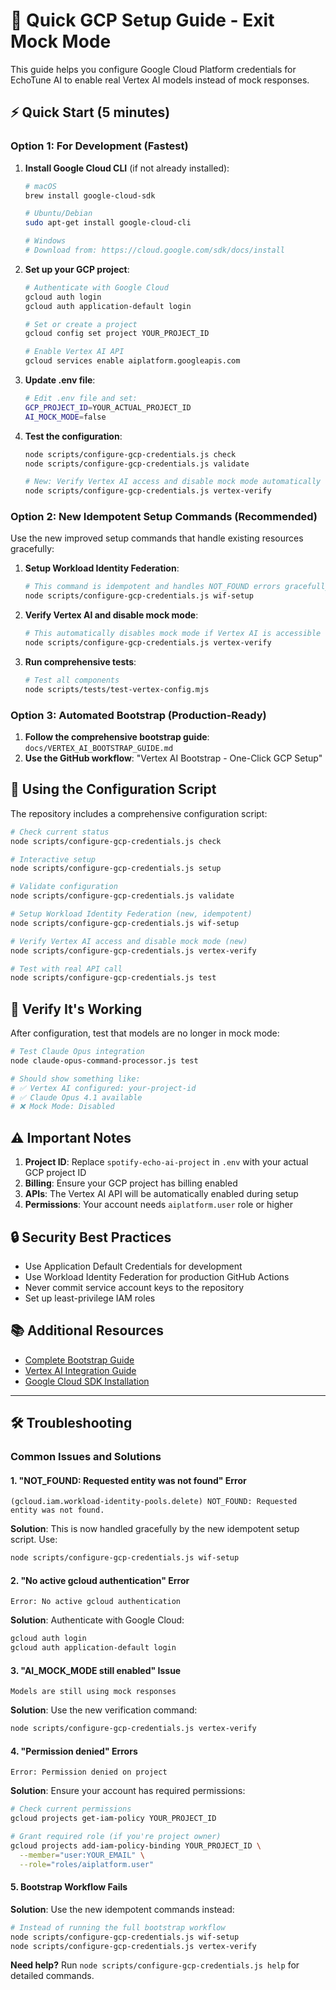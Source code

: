 # 🚀 Quick GCP Setup Guide - Exit Mock Mode

This guide helps you configure Google Cloud Platform credentials for EchoTune AI to enable real Vertex AI models instead of mock responses.

## ⚡ Quick Start (5 minutes)

### Option 1: For Development (Fastest)

1. **Install Google Cloud CLI** (if not already installed):
   ```bash
   # macOS
   brew install google-cloud-sdk
   
   # Ubuntu/Debian
   sudo apt-get install google-cloud-cli
   
   # Windows
   # Download from: https://cloud.google.com/sdk/docs/install
   ```

2. **Set up your GCP project**:
   ```bash
   # Authenticate with Google Cloud
   gcloud auth login
   gcloud auth application-default login
   
   # Set or create a project
   gcloud config set project YOUR_PROJECT_ID
   
   # Enable Vertex AI API
   gcloud services enable aiplatform.googleapis.com
   ```

3. **Update .env file**:
   ```bash
   # Edit .env file and set:
   GCP_PROJECT_ID=YOUR_ACTUAL_PROJECT_ID
   AI_MOCK_MODE=false
   ```

4. **Test the configuration**:
   ```bash
   node scripts/configure-gcp-credentials.js check
   node scripts/configure-gcp-credentials.js validate
   
   # New: Verify Vertex AI access and disable mock mode automatically
   node scripts/configure-gcp-credentials.js vertex-verify
   ```

### Option 2: New Idempotent Setup Commands (Recommended)

Use the new improved setup commands that handle existing resources gracefully:

1. **Setup Workload Identity Federation**:
   ```bash
   # This command is idempotent and handles NOT_FOUND errors gracefully
   node scripts/configure-gcp-credentials.js wif-setup
   ```

2. **Verify Vertex AI and disable mock mode**:
   ```bash
   # This automatically disables mock mode if Vertex AI is accessible
   node scripts/configure-gcp-credentials.js vertex-verify
   ```

3. **Run comprehensive tests**:
   ```bash
   # Test all components
   node scripts/tests/test-vertex-config.mjs
   ```

### Option 3: Automated Bootstrap (Production-Ready)

1. **Follow the comprehensive bootstrap guide**: `docs/VERTEX_AI_BOOTSTRAP_GUIDE.md`
2. **Use the GitHub workflow**: "Vertex AI Bootstrap - One-Click GCP Setup"

## 🔧 Using the Configuration Script

The repository includes a comprehensive configuration script:

```bash
# Check current status
node scripts/configure-gcp-credentials.js check

# Interactive setup
node scripts/configure-gcp-credentials.js setup

# Validate configuration
node scripts/configure-gcp-credentials.js validate

# Setup Workload Identity Federation (new, idempotent)
node scripts/configure-gcp-credentials.js wif-setup

# Verify Vertex AI access and disable mock mode (new)
node scripts/configure-gcp-credentials.js vertex-verify

# Test with real API call
node scripts/configure-gcp-credentials.js test
```

## 🧪 Verify It's Working

After configuration, test that models are no longer in mock mode:

```bash
# Test Claude Opus integration
node claude-opus-command-processor.js test

# Should show something like:
# ✅ Vertex AI configured: your-project-id
# ✅ Claude Opus 4.1 available
# ❌ Mock Mode: Disabled
```

## ⚠️ Important Notes

1. **Project ID**: Replace `spotify-echo-ai-project` in `.env` with your actual GCP project ID
2. **Billing**: Ensure your GCP project has billing enabled
3. **APIs**: The Vertex AI API will be automatically enabled during setup
4. **Permissions**: Your account needs `aiplatform.user` role or higher

## 🔒 Security Best Practices

- Use Application Default Credentials for development
- Use Workload Identity Federation for production GitHub Actions
- Never commit service account keys to the repository
- Set up least-privilege IAM roles

## 📚 Additional Resources

- [Complete Bootstrap Guide](docs/VERTEX_AI_BOOTSTRAP_GUIDE.md)
- [Vertex AI Integration Guide](docs/ai/vertex_integration.md)
- [Google Cloud SDK Installation](https://cloud.google.com/sdk/docs/install)

---

## 🛠️ Troubleshooting

### Common Issues and Solutions

#### 1. "NOT_FOUND: Requested entity was not found" Error
```
(gcloud.iam.workload-identity-pools.delete) NOT_FOUND: Requested entity was not found.
```
**Solution**: This is now handled gracefully by the new idempotent setup script. Use:
```bash
node scripts/configure-gcp-credentials.js wif-setup
```

#### 2. "No active gcloud authentication" Error
```
Error: No active gcloud authentication
```
**Solution**: Authenticate with Google Cloud:
```bash
gcloud auth login
gcloud auth application-default login
```

#### 3. "AI_MOCK_MODE still enabled" Issue
```
Models are still using mock responses
```
**Solution**: Use the new verification command:
```bash
node scripts/configure-gcp-credentials.js vertex-verify
```

#### 4. "Permission denied" Errors
```
Error: Permission denied on project
```
**Solution**: Ensure your account has required permissions:
```bash
# Check current permissions
gcloud projects get-iam-policy YOUR_PROJECT_ID

# Grant required role (if you're project owner)
gcloud projects add-iam-policy-binding YOUR_PROJECT_ID \
  --member="user:YOUR_EMAIL" \
  --role="roles/aiplatform.user"
```

#### 5. Bootstrap Workflow Fails
**Solution**: Use the new idempotent commands instead:
```bash
# Instead of running the full bootstrap workflow
node scripts/configure-gcp-credentials.js wif-setup
node scripts/configure-gcp-credentials.js vertex-verify
```

**Need help?** Run `node scripts/configure-gcp-credentials.js help` for detailed commands.